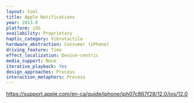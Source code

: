 ```yaml
---
layout: tool
title: Apple Notifications
year: 2013.0
platform: iOS
availability: Proprietary
haptic_category: Vibrotactile
hardware_abstraction: Consumer (iPhone)
driving_feature: Time
effect_localization: Device-centric
media_support: None
iterative_playback: Yes
design_approaches: Process
interaction_metaphors: Process
---
```

https://support.apple.com/en-ca/guide/iphone/iph07c867f28/12.0/ios/12.0
